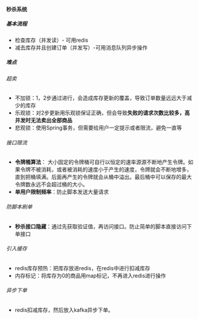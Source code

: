 #### 秒杀系统

##### 基本流程

- 检查库存（并发读）- 可用redis
- 减去库存并且创建订单（并发写）-可用消息队列异步操作 

##### 难点

###### 超卖

- 不加锁：1，2步通过进行，会造成库存更新的覆盖，导致订单数量远远大于减少的库存
- 乐观锁：对2步更新用乐观锁保证正确，但会导致**失败的请求次数比较多，高并发时无法卖出全部商品**
- 悲观锁：使用Spring事务，但需要给用户一定提示或者限流，避免一直等

###### 接口限流

- **令牌桶算法**： 大小固定的令牌桶可自行以恒定的速率源源不断地产生令牌。如果令牌不被消耗，或者被消耗的速度小于产生的速度，令牌就会不断地增多，直到把桶填满。后面再产生的令牌就会从桶中溢出。最后桶中可以保存的最大令牌数永远不会超过桶的大小。
- **单用户限制频率**：防止脚本发送大量请求

###### 防脚本刷单

- **秒杀接口隐藏**：通过先获取验证值，再访问接口。防止简单的脚本直接访问下单接口

###### 引入缓存

- redis库存预热：把库存放进redis，在redis中进行扣减库存
- 内存标记：将库存为0的商品用map标记，不再进入redis进行操作

###### 异步下单

- redis扣减库存，然后放入kafka异步下单。

